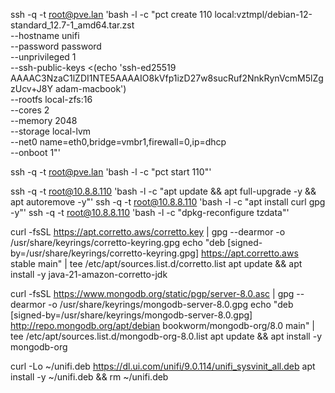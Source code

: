 ssh -q -t root@pve.lan 'bash -l -c "pct create 110 local:vztmpl/debian-12-standard_12.7-1_amd64.tar.zst \
 --hostname unifi \
 --password password \
 --unprivileged 1 \
 --ssh-public-keys <(echo 'ssh-ed25519 AAAAC3NzaC1lZDI1NTE5AAAAIO8kVfp1izD27w8sucRuf2NnkRynVcmM5lZgzUcv+J8Y adam-macbook') \
 --rootfs local-zfs:16 \
 --cores 2 \
 --memory 2048 \
 --storage local-lvm \
 --net0 name=eth0,bridge=vmbr1,firewall=0,ip=dhcp \
 --onboot 1"'

ssh -q -t root@pve.lan 'bash -l -c "pct start 110"'

ssh -q -t root@10.8.8.110 'bash -l -c "apt update && apt full-upgrade -y && apt autoremove -y"'
ssh -q -t root@10.8.8.110 'bash -l -c "apt install curl gpg -y"'
ssh -q -t root@10.8.8.110 'bash -l -c "dpkg-reconfigure tzdata"'

curl -fsSL https://apt.corretto.aws/corretto.key | gpg --dearmor -o /usr/share/keyrings/corretto-keyring.gpg
echo "deb [signed-by=/usr/share/keyrings/corretto-keyring.gpg] https://apt.corretto.aws stable main" | tee /etc/apt/sources.list.d/corretto.list
apt update && apt install -y java-21-amazon-corretto-jdk

curl -fsSL https://www.mongodb.org/static/pgp/server-8.0.asc | gpg --dearmor -o /usr/share/keyrings/mongodb-server-8.0.gpg
echo "deb [signed-by=/usr/share/keyrings/mongodb-server-8.0.gpg] http://repo.mongodb.org/apt/debian bookworm/mongodb-org/8.0 main" | tee /etc/apt/sources.list.d/mongodb-org-8.0.list
apt update && apt install -y mongodb-org

curl -Lo ~/unifi.deb https://dl.ui.com/unifi/9.0.114/unifi_sysvinit_all.deb
apt install -y ~/unifi.deb && rm ~/unifi.deb
